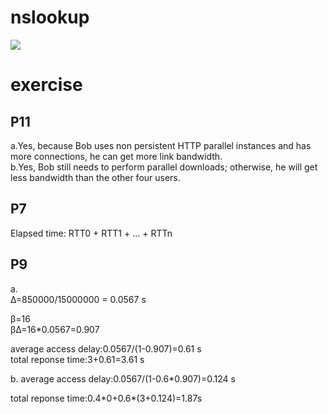 # nslookup

![](https://gitee.com/fforkboat/fforkboat-pic-repo/raw/master//pic/Snipaste_2020-03-21_16-27-11.jpg)

# exercise

## P11
a.Yes, because Bob uses non persistent HTTP parallel instances and has more connections, he can get more link bandwidth.<br>
b.Yes, Bob still needs to perform parallel downloads; otherwise, he will get less bandwidth than the other four users.

	
## P7
Elapsed time: RTT0 + RTT1 + ... + RTTn

## P9
a.  
Δ=850000/15000000 = 0.0567 s  

β=16  
βΔ=16\*0.0567=0.907  

average access delay:0.0567/(1-0.907)=0.61 s  
total reponse time:3+0.61=3.61 s

b.
average access delay:0.0567/(1-0.6\*0.907)=0.124 s  

total reponse time:0.4\*0+0.6\*(3+0.124)=1.87s
